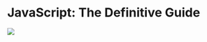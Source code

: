 # JavaScript: The Definitive Guide #
![](https://images-na.ssl-images-amazon.com/images/I/718DC5KZiZL.jpg)
